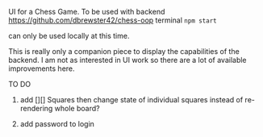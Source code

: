 UI for a Chess Game. To be used with backend https://github.com/dbrewster42/chess-oop
terminal ```npm start```

can only be used locally at this time. 

This is really only a companion piece to display the capabilities of the backend. I am not as interested in UI work so there are a lot of available improvements here.


TO DO

1. add [][] Squares
    then change state of individual squares instead of re-rendering whole board?

2. add password to login